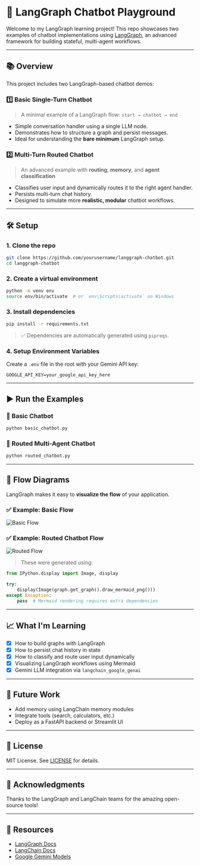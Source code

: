 
# 🧠 LangGraph Chatbot Playground

Welcome to my LangGraph learning project! This repo showcases two examples of chatbot implementations using [LangGraph](https://github.com/langchain-ai/langgraph), an advanced framework for building stateful, multi-agent workflows.

---

## 📚 Overview

This project includes two LangGraph-based chatbot demos:

### 1️⃣ Basic Single-Turn Chatbot

> A minimal example of a LangGraph flow: `start → chatbot → end`

- Simple conversation handler using a single LLM node.
- Demonstrates how to structure a graph and persist messages.
- Ideal for understanding the **bare minimum** LangGraph setup.

### 2️⃣ Multi-Turn Routed Chatbot

> An advanced example with **routing**, **memory**, and **agent classification**

- Classifies user input and dynamically routes it to the right agent handler.
- Persists multi-turn chat history.
- Designed to simulate more **realistic, modular** chatbot workflows.

---

## 🛠️ Setup

### 1. Clone the repo

```bash
git clone https://github.com/yourusername/langgraph-chatbot.git
cd langgraph-chatbot
````

### 2. Create a virtual environment

```bash
python -m venv env
source env/bin/activate  # or `env\Scripts\activate` on Windows
```

### 3. Install dependencies

```bash
pip install -r requirements.txt
```

> ✅ Dependencies are automatically generated using `pipreqs`.

### 4. Setup Environment Variables

Create a `.env` file in the root with your Gemini API key:

```
GOOGLE_API_KEY=your_google_api_key_here
```

---

## ▶️ Run the Examples

### 🔹 Basic Chatbot

```bash
python basic_chatbot.py
```

### 🔸 Routed Multi-Agent Chatbot

```bash
python routed_chatbot.py
```

---

## 🧭 Flow Diagrams

LangGraph makes it easy to **visualize the flow** of your application.

### ✅ Example: Basic Flow

![Basic Flow](./images/basic_flow.png)

### ✅ Example: Routed Chatbot Flow

![Routed Flow](./images/routed_flow.png)

> These were generated using:

```python
from IPython.display import Image, display

try:
    display(Image(graph.get_graph().draw_mermaid_png()))
except Exception:
    pass  # Mermaid rendering requires extra dependencies
```

---

## 📈 What I'm Learning

* [x] How to build graphs with LangGraph
* [x] How to persist chat history in state
* [x] How to classify and route user input dynamically
* [x] Visualizing LangGraph workflows using Mermaid
* [x] Gemini LLM integration via `langchain_google_genai`

---

## 🧪 Future Work

* Add memory using LangChain memory modules
* Integrate tools (search, calculators, etc.)
* Deploy as a FastAPI backend or Streamlit UI

---

## 📄 License

MIT License. See [LICENSE](LICENSE) for details.

---

## 🤝 Acknowledgments

Thanks to the LangGraph and LangChain teams for the amazing open-source tools!

---

## 🔗 Resources

* [LangGraph Docs](https://docs.langgraph.dev/)
* [LangChain Docs](https://docs.langchain.com/)
* [Google Gemini Models](https://ai.google.dev/)

```

